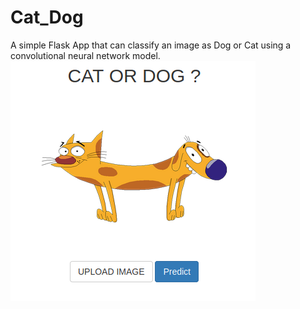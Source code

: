 # Cat_Dog

A simple Flask App that can classify an image as Dog or Cat using a convolutional neural network model.
&nbsp;
&nbsp;
![home](static/img/home.png)
